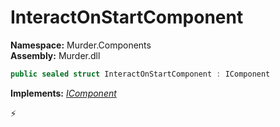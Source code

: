 # InteractOnStartComponent

**Namespace:** Murder.Components \
**Assembly:** Murder.dll

```csharp
public sealed struct InteractOnStartComponent : IComponent
```

**Implements:** _[IComponent](../..//Bang/Components/IComponent.html)_



⚡